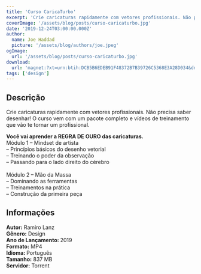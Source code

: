 ```yaml
---
title: 'Curso CaricaTurbo'
excerpt: 'Crie caricaturas rapidamente com vetores profissionais. Não precisa saber desenhar! O curso vem com um pacote completo e vídeos de treinamento que vão te tornar um profissional.   Você vai aprender a REGRA DE OURO das caricaturas.  Módulo 1 – Mindset de artista'
coverImage: '/assets/blog/posts/curso-caricaturbo.jpg'
date: '2019-12-24T03:00:00.000Z'
author:
  name: Joe Haddad
  picture: '/assets/blog/authors/joe.jpeg'
ogImage:
  url: '/assets/blog/posts/curso-caricaturbo.jpg'
download:
  url: 'magnet:?xt=urn:btih:DCB5B6EDEB91F48372B7B39726C5368E3A28D034&dn=Ramiro.Lanz.-.Curso.Caricaturbo.%2b.Vetores.%2b.Ebooks&tr=udp%3a%2f%2ftracker.openbittorrent.com%3a1337%2fannounce&tr=udp%3a%2f%2ftracker.opentrackr.org%3a1337%2fannounce'
tags: ['design']
---
```

<h2>Descrição</h2>
<p></p><p>Crie caricaturas rapidamente com vetores profissionais. Não precisa saber desenhar! O curso vem com um pacote completo e vídeos de treinamento que vão te tornar um profissional.</p><p><strong>Você vai aprender a REGRA DE OURO das caricaturas.</strong><br/>Módulo 1 – Mindset de artista<br/> – Princípios básicos do desenho vetorial<br/> – Treinando o poder da observação<br/> – Passando para o lado direito do cérebro<br/><br/>Módulo 2 – Mão da Massa<br/> – Dominando as ferramentas<br/> – Treinamentos na prática<br/> – Construção da primeira peça</p><h2>Informações</h2><p><strong>Autor:</strong> Ramiro Lanz<br/><strong>Gênero:</strong> Design<br/><strong>Ano de Lançamento: </strong>2019<br/><strong>Formato:</strong> MP4<br/><strong>Idioma: </strong>Português<br/><strong>Tamanho:</strong> 837 MB<br/><strong>Servidor:</strong> Torrent</p>